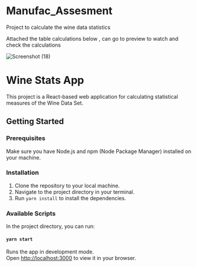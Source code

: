 # Manufac_Assesment
Project to calculate the wine data statistics

Attached the table calculations below , can go to preview to watch and check the calculations

![Screenshot (18)](https://github.com/sambit223/Manufac_Assesment/assets/68609609/ca1ccae0-66e5-4580-b393-cc064c06ac67)

# Wine Stats App

This project is a React-based web application for calculating statistical measures of the Wine Data Set.

## Getting Started

### Prerequisites

Make sure you have Node.js and npm (Node Package Manager) installed on your machine.

### Installation

1. Clone the repository to your local machine.
2. Navigate to the project directory in your terminal.
3. Run `yarn install` to install the dependencies.

### Available Scripts

In the project directory, you can run:

#### `yarn start`

Runs the app in development mode.\
Open [http://localhost:3000](http://localhost:3000) to view it in your browser.
